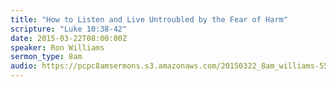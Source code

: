 ```yaml
---
title: "How to Listen and Live Untroubled by the Fear of Harm"
scripture: "Luke 10:38-42"
date: 2015-03-22T08:00:00Z
speaker: Ron Williams
sermon_type: 8am
audio: https://pcpc8amsermons.s3.amazonaws.com/20150322_8am_williams-550f6a9ad9405.mp3 
---
```



